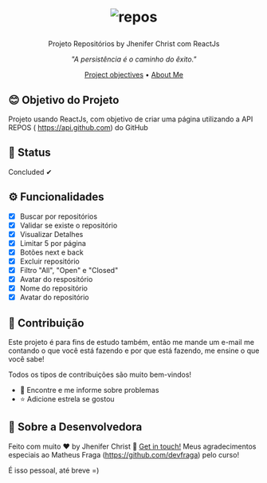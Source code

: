 <h1 align="center">
  
  ![repos](https://user-images.githubusercontent.com/85563316/151242369-ca9b819e-6126-4bbe-ae12-ea15d66352da.JPG)


</h1>

<p align="center">Projeto Repositórios by Jhenifer Christ com ReactJs</p>

<p align="center"><i>"A persistência é o caminho do êxito."</i> </p>


<p align="center">
  <a href="#blush-objetivo-do-projeto">Project objectives</a> •
  <a href="#art-sobre-a-desenvolvedora">About Me</a>
</p>


## :blush: **Objetivo do Projeto**

Projeto usando ReactJs, com objetivo de criar uma página utilizando a API REPOS ( https://api.github.com) do GitHub

## 🚀 **Status**

Concluded ✔

## ⚙ **Funcionalidades**

- [x] Buscar por repositórios
- [x] Validar se existe o repositório
- [x] Visualizar Detalhes
- [x] Limitar 5 por página
- [x] Botões next e back
- [x] Excluir repositório
- [x] Filtro "All", "Open" e "Closed"
- [x] Avatar do respositório
- [x] Nome do repositório
- [x] Avatar do repositório

## :handshake: **Contribuição**

Este projeto é para fins de estudo também, então me mande um e-mail me contando o que você está fazendo e por que está fazendo, me ensine o que você sabe!

Todos os tipos de contribuições são muito bem-vindos!

-   🐛 Encontre e me informe sobre problemas
-   ⭐️ Adicione estrela se gostou


## :art: **Sobre a Desenvolvedora**

Feito com muito ♥ by Jhenifer Christ :wave: [Get in touch!](https://www.linkedin.com/in/jjheniferchrist/)
Meus agradecimentos especiais ao Matheus Fraga (https://github.com/devfraga) pelo curso! 

É isso pessoal, até breve =)
